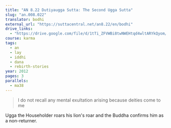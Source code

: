 ```yaml
---
title: "AN 8.22 Dutiyaugga Sutta: The Second Ugga Sutta"
slug: "an.008.022"
translator: bodhi
external_url: "https://suttacentral.net/an8.22/en/bodhi"
drive_links:
  - "https://drive.google.com/file/d/1tTi_ZFVWBi8twNWEHtqd4wltARYkQyom/view?usp=drivesdk"
course: karma
tags:
  - an
  - lay
  - iddhi
  - dana
  - rebirth-stories
year: 2012
pages: 3
parallels:
  - ma38
---
```


> I do not recall any mental exultation arising because deities come to me

Ugga the Householder roars his lion's roar and the Buddha confirms him as a non-returner.
